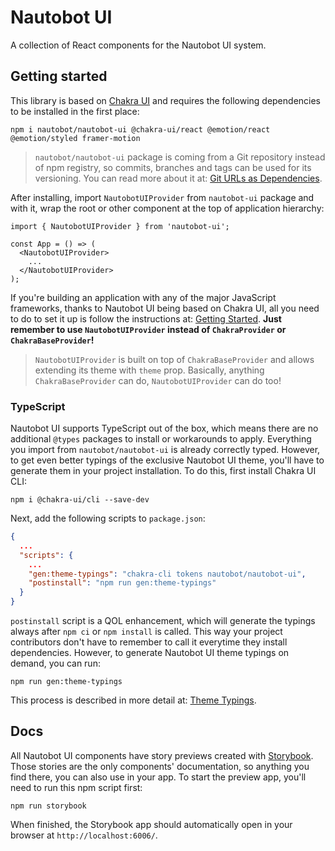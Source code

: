 # Nautobot UI

A collection of React components for the Nautobot UI system.

## Getting started

This library is based on [Chakra UI](https://chakra-ui.com/) and requires the
following dependencies to be installed in the first place:

```shell
npm i nautobot/nautobot-ui @chakra-ui/react @emotion/react @emotion/styled framer-motion
```

> `nautobot/nautobot-ui` package is coming from a Git repository instead of npm
registry, so commits, branches and tags can be used for its versioning. You can
read more about it at:
> [Git URLs as Dependencies](https://docs.npmjs.com/cli/v9/configuring-npm/package-json#git-urls-as-dependencies).

After installing, import `NautobotUIProvider` from `nautobot-ui` package and
with it, wrap the root or other component at the top of application hierarchy:

```tsx
import { NautobotUIProvider } from 'nautobot-ui';

const App = () => (
  <NautobotUIProvider>
    ...
  </NautobotUIProvider>
);
```

If you're building an application with any of the major JavaScript frameworks,
thanks to Nautobot UI being based on Chakra UI, all you need to do to set it up
is follow the instructions at:
[Getting Started](https://chakra-ui.com/getting-started).
**Just remember to use `NautobotUIProvider` instead of `ChakraProvider` or
`ChakraBaseProvider`!**

> `NautobotUIProvider` is built on top of `ChakraBaseProvider` and allows
extending  its theme with `theme` prop. Basically, anything `ChakraBaseProvider`
can do, `NautobotUIProvider` can do too!

### TypeScript

Nautobot UI supports TypeScript out of the box, which means there are no
additional `@types` packages to install or workarounds to apply. Everything
you import from `nautobot/nautobot-ui` is already correctly typed. However,
to get even better typings of the exclusive Nautobot UI theme, you'll have to
generate them in your project installation. To do this, first install Chakra UI
CLI:

```shell
npm i @chakra-ui/cli --save-dev
```

Next, add the following scripts to `package.json`:

```json
{
  ...
  "scripts": {
    ...
    "gen:theme-typings": "chakra-cli tokens nautobot/nautobot-ui",
    "postinstall": "npm run gen:theme-typings"
  }
}
```

`postinstall` script is a QOL enhancement, which will generate the typings
always after `npm ci` or `npm install` is called. This way your project
contributors don't have to remember to call it everytime they install
dependencies. However, to generate Nautobot UI theme typings on demand, you can
run:

```shell
npm run gen:theme-typings
```

This process is described in more detail at:
[Theme Typings](https://chakra-ui.com/docs/styled-system/advanced-theming#theme-typings).

## Docs

All Nautobot UI components have story previews created with
[Storybook](https://storybook.js.org/). Those stories are the only components'
documentation, so anything you find there, you can also use in your app. To
start the preview app, you'll need to run this npm script first:

```shell
npm run storybook
```

When finished, the Storybook app should automatically open in your browser at
`http://localhost:6006/`.
